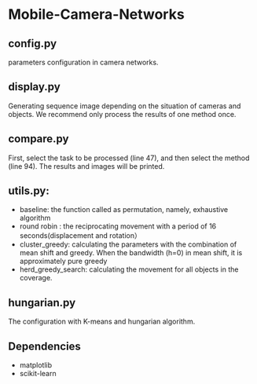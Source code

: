 # Mobile-Camera-Networks


## config.py
parameters configuration in camera networks.

## display.py
Generating sequence image depending on the situation of cameras and objects. We recommend only process the results of one method once.

## compare.py
First, select the task to be processed (line 47), and then select the method (line 94). The results and images will be printed.


## utils.py: 
- baseline: the function called as permutation, namely, exhaustive algorithm
- round robin : the reciprocating movement with a period of 16 seconds(displacement and rotation）
- cluster_greedy:  calculating the parameters with the combination of mean shift and greedy. When the bandwidth (h=0) in mean shift, it is approximately pure greedy
- herd_greedy_search: calculating the movement for all objects in the coverage. 

## hungarian.py
The configuration with K-means and hungarian algorithm.

## Dependencies
- matplotlib
- scikit-learn
